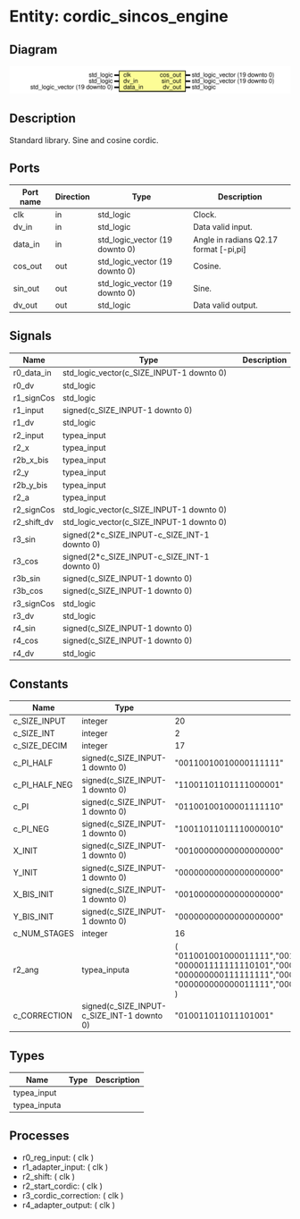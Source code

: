 # Entity: cordic_sincos_engine

## Diagram

![Diagram](cordic_sincos_engine.svg "Diagram")
## Description

 Standard library.
 Sine and cosine cordic.
## Ports

| Port name | Direction | Type                           | Description                             |
| --------- | --------- | ------------------------------ | --------------------------------------- |
| clk       | in        | std_logic                      |  Clock.                                 |
| dv_in     | in        | std_logic                      |  Data valid input.                      |
| data_in   | in        | std_logic_vector (19 downto 0) |  Angle in radians Q2.17 format [-pi,pi] |
| cos_out   | out       | std_logic_vector (19 downto 0) |  Cosine.                                |
| sin_out   | out       | std_logic_vector (19 downto 0) |  Sine.                                  |
| dv_out    | out       | std_logic                      |  Data valid output.                     |
## Signals

| Name        | Type                                         | Description |
| ----------- | -------------------------------------------- | ----------- |
| r0_data_in  | std_logic_vector(c_SIZE_INPUT-1 downto 0)    |             |
| r0_dv       | std_logic                                    |             |
| r1_signCos  | std_logic                                    |             |
| r1_input    | signed(c_SIZE_INPUT-1 downto 0)              |             |
| r1_dv       | std_logic                                    |             |
| r2_input    | typea_input                                  |             |
| r2_x        | typea_input                                  |             |
| r2b_x_bis   | typea_input                                  |             |
| r2_y        | typea_input                                  |             |
| r2b_y_bis   | typea_input                                  |             |
| r2_a        | typea_input                                  |             |
| r2_signCos  | std_logic_vector(c_SIZE_INPUT-1 downto 0)    |             |
| r2_shift_dv | std_logic_vector(c_SIZE_INPUT-1 downto 0)    |             |
| r3_sin      | signed(2*c_SIZE_INPUT-c_SIZE_INT-1 downto 0) |             |
| r3_cos      | signed(2*c_SIZE_INPUT-c_SIZE_INT-1 downto 0) |             |
| r3b_sin     | signed(c_SIZE_INPUT-1 downto 0)              |             |
| r3b_cos     | signed(c_SIZE_INPUT-1 downto 0)              |             |
| r3_signCos  | std_logic                                    |             |
| r3_dv       | std_logic                                    |             |
| r4_sin      | signed(c_SIZE_INPUT-1 downto 0)              |             |
| r4_cos      | signed(c_SIZE_INPUT-1 downto 0)              |             |
| r4_dv       | std_logic                                    |             |
## Constants

| Name          | Type                                       | Value                                                                                                                                                                                                                                                                                                                                                                     | Description |
| ------------- | ------------------------------------------ | ------------------------------------------------------------------------------------------------------------------------------------------------------------------------------------------------------------------------------------------------------------------------------------------------------------------------------------------------------------------------- | ----------- |
| c_SIZE_INPUT  | integer                                    |  20                                                                                                                                                                                                                                                                                                                                                                       |             |
| c_SIZE_INT    | integer                                    |   2                                                                                                                                                                                                                                                                                                                                                                       |             |
| c_SIZE_DECIM  | integer                                    |  17                                                                                                                                                                                                                                                                                                                                                                       |             |
| c_PI_HALF     | signed(c_SIZE_INPUT-1 downto 0)            |  "00110010010000111111"                                                                                                                                                                                                                                                                                                                                                   |             |
| c_PI_HALF_NEG | signed(c_SIZE_INPUT-1 downto 0)            |  "11001101101111000001"                                                                                                                                                                                                                                                                                                                                                   |             |
| c_PI          | signed(c_SIZE_INPUT-1 downto 0)            |  "01100100100001111110"                                                                                                                                                                                                                                                                                                                                                   |             |
| c_PI_NEG      | signed(c_SIZE_INPUT-1 downto 0)            |  "10011011011110000010"                                                                                                                                                                                                                                                                                                                                                   |             |
| X_INIT        | signed(c_SIZE_INPUT-1 downto 0)            |  "00100000000000000000"                                                                                                                                                                                                                                                                                                                                                   |             |
| Y_INIT        | signed(c_SIZE_INPUT-1 downto 0)            |  "00000000000000000000"                                                                                                                                                                                                                                                                                                                                                   |             |
| X_BIS_INIT    | signed(c_SIZE_INPUT-1 downto 0)            |  "00100000000000000000"                                                                                                                                                                                                                                                                                                                                                   |             |
| Y_BIS_INIT    | signed(c_SIZE_INPUT-1 downto 0)            |  "00000000000000000000"                                                                                                                                                                                                                                                                                                                                                   |             |
| c_NUM_STAGES  | integer                                    |  16                                                                                                                                                                                                                                                                                                                                                                       |             |
| r2_ang        | typea_inputa                               |  (     "011001001000011111","001110110101100011","000111110101101101","000011111110101011",     "000001111111110101","000000111111111110","000000011111111111","000000001111111111",     "000000000111111111","000000000011111111","000000000001111111","000000000000111111",     "000000000000011111","000000000000001111","000000000000000111","000000000000000011"   ) |             |
| c_CORRECTION  | signed(c_SIZE_INPUT-c_SIZE_INT-1 downto 0) |  "010011011011101001"                                                                                                                                                                                                                                                                                                                                                     |             |
## Types

| Name         | Type | Description |
| ------------ | ---- | ----------- |
| typea_input  |      |             |
| typea_inputa |      |             |
## Processes
- r0_reg_input: ( clk )
- r1_adapter_input: ( clk )
- r2_shift: ( clk )
- r2_start_cordic: ( clk )
- r3_cordic_correction: ( clk )
- r4_adapter_output: ( clk )
